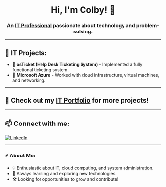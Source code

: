 <h1 align="center">Hi, I'm Colby! 👋</h1>
<h3 align="center">An <a href="https://www.linkedin.com/in/colby-nelson-330511303">IT Professional</a> passionate about technology and problem-solving.</h3>

---

## 🚀 IT Projects:

- 🔹 **osTicket (Help Desk Ticketing System)** - Implemented a fully functional ticketing system.
- 🔹 **Microsoft Azure** - Worked with cloud infrastructure, virtual machines, and networking.

---

## 📂 Check out my [IT Portfolio](https://github.com/cn205000/IT-Portfolio/tree/main) for more projects!

---
## 📫 Connect with me:

[![LinkedIn](https://img.shields.io/badge/LinkedIn-0077B5?style=for-the-badge&logo=linkedin&logoColor=white)](https://www.linkedin.com/in/colby-nelson-330511303)

---

### ⚡ About Me:
- 💡 Enthusiastic about IT, cloud computing, and system administration.
- 📖 Always learning and exploring new technologies.
- 🛠️ Looking for opportunities to grow and contribute!




